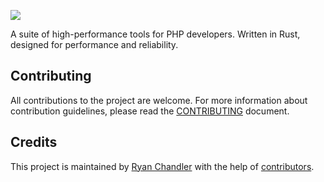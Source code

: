 ![](/art/hero.png)

A suite of high-performance tools for PHP developers. Written in Rust, designed for performance and reliability.

## Contributing

All contributions to the project are welcome. For more information about contribution guidelines, please read the [CONTRIBUTING](CONTRIBUTING.md) document.

## Credits

This project is maintained by [Ryan Chandler](https://twitter.com/ryangjchandler) with the help of [contributors](https://github.com/pxp-lang/pxp/graphs/contributors).

